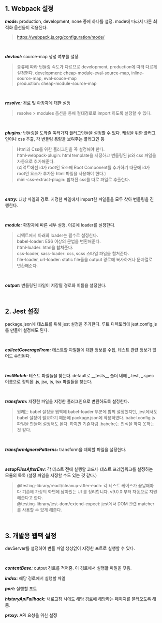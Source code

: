 ## **1. Webpack 설정**

**_mode:_** production, development, none 중에 하나를 설정. mode에 따라서 다른 최적화 옵션들이 적용된다.

> https://webpack.js.org/configuration/mode/

&nbsp;

**_devtool:_** source-map 생성 여부를 설정.

> 종류에 따라 번들링 속도가 다르므로 development, production에 따라 다르게 설정헌다.
> development: cheap-module-eval-source-map, inline-source-map, eval-souce-map
> <br/>
> production: cheap-module-source-map

&nbsp;

**_resolve:_** 경로 및 확장자에 대한 설정

> resolve > modules 옵션을 통해 절대경로로 import 하도록 설정할 수 있다.

&nbsp;

**_plugins:_** 번들링을 도와줄 여러가지 플러그인들을 설정할 수 있다. 케싱을 위한 플러그인이나 css 추출, 각 번들링 용량을 보여주는 플러그인 등

> Html과 Css를 위한 플러그인을 꼭 설정해야 한다. <br/>
> html-webpack-plugin: html template을 지정하고 번들링된 js와 css 파일을 자동으로 추가해준다. <br/>
> (리액트에선 id가 root인 요소에 Root Component를 추가하기 때문에 id가 root인 요소가 추가돤 html 파일을 사용해야 한다.) <br/>
> mini-css-extract-plugin: 합쳐진 css를 따로 파일로 추출한다.

&nbsp;

**_entry:_** 대상 파일의 경로. 지정한 파일에서 import한 파일들을 모두 찾아 번들링을 진행한다.

&nbsp;

**_module:_** 확장자에 따른 세부 설정. 이곳에 loader를 설정한다.

> 리액트에서 아래의 loader는 필수로 설정한다. <br/>
> babel-loader: ES6 이상의 문법을 변환해준다.<br/>
> html-loader: html을 합쳐준다. <br/>
> css-loader, sass-loader: css, scss 스타일 파일을 합쳐준다. <br/>
> file-loader, url-loader: static file들을 output 경로에 복사하거나 문자열로 변환해준다. <br/>

&nbsp;

**_output:_** 번들링된 파일이 저장될 경로와 이름을 설정한다.

&nbsp;
&nbsp;

## **2. Jest 설정**

package.json에 테스트를 위해 jest 설정을 추가한다. 루트 디렉토리에 jest.config.js를 만들어 설정해도 된다.

&nbsp;

**_collectCoverageFrom:_** 테스트할 파일들에 대한 정보를 수집, 테스트 관련 정보가 없어도 수집된다.

&nbsp;

**_testMatch:_** 테스트 파일들을 찾는다. default로 \_\_tests\_\_ 폴더 내에 _.test, _.spec 이름으로 정의된 .js, jsx, ts, tsx 파일들을 찾는다.

&nbsp;

**_transform:_** 지정한 파일을 지정한 플러그인으로 변환하도록 설정한다.

> 원래는 babel 설정을 웹팩에 babel-loader 부분에 함께 설정했지만, jest에서도 babel 설정이 필요하기 때문에 package.json에 작용하였다. babel.config.js 파일을 만들어 설정해도 된다. 하지만 기존처럼 .babelrc는 인식을 하지 못하는 것 같다.

&nbsp;

**_transformIgnorePatterns:_** transform을 제외할 파일을 설정한다.

&nbsp;

**_setupFilesAfterEnv:_** 각 테스트 전에 실행할 코드나 테스트 프레임워크를 설정하는 모듈의 목록 (설정 파일을 지정할 수도 있는 것 같다.)

> @testing-library/react/cleanup-after-each: 각 테스트 케이스가 끝날때마다 기존에 가상의 화면에 남아있는 UI 를 정리합니다. v9.0.0 부터 자동으로 지원해준다고 한다.<br/>
> @testing-library/jest-dom/extend-expect: jest에서 DOM 관련 matcher를 사용할 수 있게 해준다.

&nbsp;
&nbsp;

## **3. 개발용 웹팩 설정**

devServer를 설정하여 번들 파일 생성없이 지정한 포트로 실행할 수 있다.

&nbsp;

**_contentBase:_** output 경로를 적어줌. 이 경로에서 실행할 파일을 찾음.

**_index:_** 해당 경로에서 실행할 파일

**_port:_** 실행할 포트

**_historyApiFallback:_** 새로고침 시에도 해당 경로에 해당하는 페이지를 불러오도록 해줌.

**_proxy:_** API 요청을 위한 설정
